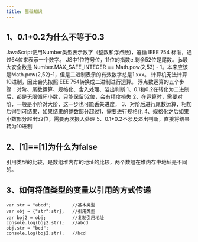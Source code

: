 ```yaml
---
title: 基础知识
---
```


## 1、0.1+0.2为什么不等于0.3
JavaScript使用Number类型表示数字（整数和浮点数)，遵循 IEEE 754 标准，通过64位来表示一个数字。
JS中1位符号位，11位的指数e,剩余52位是尾数。
js最大安全数是 Number.MAX_SAFE_INTEGER == Math.pow(2,53) - 1。本来应该是Math.pow(2,52)-1，但是二进制表示的有效数字总是1.xxx。
计算机无法计算10进制，因此会先按照IEEE 754转换成二进制进行运算。
浮点数运算的五个步骤：对阶、尾数运算、规格化、舍入处理、溢出判断
1、0.1和0.2在转化为二进制后，都是无限循环小数，只能保留52位，会有精度损失
2、在运算时，需要对阶，一般是小阶对大阶，这一步也可能丢失进度，
3、对阶后进行尾数运算，相加后得到可结果，如果结果的整数部分超过1，需要进行规格化
4、规格化之后如果小数部分超出52位，需要再次摄入处理
5、0.1+0.2不涉及溢出判断，直接将结果转为10进制

## 2、[1]==[1]为什么为false
引用类型的比较，是数组堆内存的地址的比较，两个数组在堆内存中地址是不同的。

## 3、如何将值类型的变量以引用的方式传递
```angular2
var str = "abcd";        //基本类型
var obj = {"str":str};   //引用类型
var boj2 = obj;          //复制引用地址
console.log(boj2.str);   //abcd
obj.str = "bcd";
console.log(boj2.str);   //bcd
```